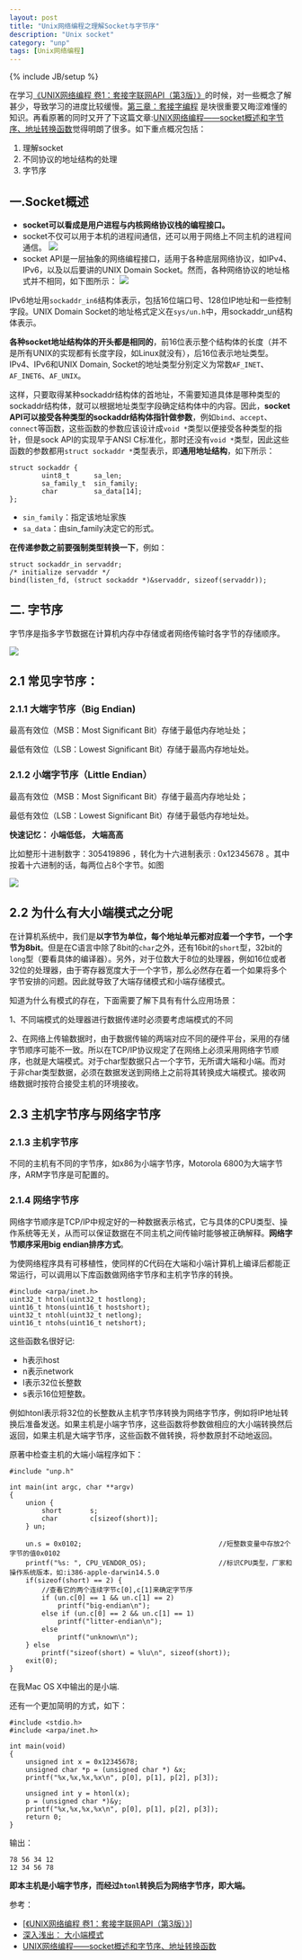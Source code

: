 ```yaml
---
layout: post
title: "Unix网络编程之理解Socket与字节序"
description: "Unix socket"
category: "unp"
tags: [Unix网络编程]
---
```

{% include JB/setup %}

在学习[《UNIX网络编程 卷1：套接字联网API（第3版）》](https://github.com/BeginMan/BookNotes/tree/master/Unix/Unix-Network-Programming-Volume-1-The-Sockets-Networking-API-3rd-Edition)的时候，对一些概念了解甚少，导致学习的进度比较缓慢。[第三章：套接字编程](https://github.com/BeginMan/BookNotes/blob/master/Unix/Unix-Network-Programming-Volume-1-The-Sockets-Networking-API-3rd-Edition/top3.md) 是块很重要又晦涩难懂的知识。再看原著的同时又开了下这篇文章:[UNIX网络编程——socket概述和字节序、地址转换函数](http://blog.csdn.net/ctthuangcheng/article/details/9407837)觉得明朗了很多。如下重点概况包括：

1. 理解socket
2. 不同协议的地址结构的处理
3. 字节序

## 一.Socket概述

- **socket可以看成是用户进程与内核网络协议栈的编程接口。**
- socket不仅可以用于本机的进程间通信，还可以用于网络上不同主机的进程间通信。
![](http://img.blog.csdn.net/20130603130100109)
- socket API是一层抽象的网络编程接口，适用于各种底层网络协议，如IPv4、IPv6，以及以后要讲的UNIX Domain Socket。然而，各种网络协议的地址格式并不相同，如下图所示：
![](http://img.blog.csdn.net/20130722133529984?watermark/2/text/aHR0cDovL2Jsb2cuY3Nkbi5uZXQvY3R0aHVuYWdjaG5lZw==/font/5a6L5L2T/fontsize/400/fill/I0JBQkFCMA==/dissolve/70/gravity/Center)

IPv6地址用`sockaddr_in6`结构体表示，包括16位端口号、128位IP地址和一些控制字段。UNIX Domain Socket的地址格式定义在`sys/un.h`中，用sockaddr_un结构体表示。

**各种socket地址结构体的开头都是相同的**，前16位表示整个结构体的长度（并不是所有UNIX的实现都有长度字段，如Linux就没有），后16位表示地址类型。IPv4、IPv6和UNIX Domain, Socket的地址类型分别定义为常数`AF_INET`、`AF_INET6`、`AF_UNIX`。

这样，只要取得某种sockaddr结构体的首地址，不需要知道具体是哪种类型的sockaddr结构体，就可以根据地址类型字段确定结构体中的内容。因此，**socket API可以接受各种类型的sockaddr结构体指针做参数**，例如`bind`、`accept`、`connect`等函数，这些函数的参数应该设计成`void *`类型以便接受各种类型的指针，但是sock API的实现早于ANSI C标准化，那时还没有`void *`类型，因此这些函数的参数都用`struct sockaddr *`类型表示，即**通用地址结构**，如下所示：

	struct sockaddr {  
	        uint8_t      sa_len;  
	        sa_family_t  sin_family;  
	        char         sa_data[14];  
	};   

- `sin_family`：指定该地址家族
- `sa_data`：由sin_family决定它的形式。

**在传递参数之前要强制类型转换一下**，例如：

	struct sockaddr_in servaddr;
	/* initialize servaddr */
	bind(listen_fd, (struct sockaddr *)&servaddr, sizeof(servaddr));

## 二. 字节序
字节序是指多字节数据在计算机内存中存储或者网络传输时各字节的存储顺序。

![](https://raw.githubusercontent.com/BeginMan/BookNotes/master/Unix/media/bitsort.png)

## 2.1 常见字节序：

### 2.1.1 大端字节序（Big Endian)
最高有效位（MSB：Most Significant Bit）存储于最低内存地址处；

最低有效位（LSB：Lowest Significant Bit）存储于最高内存地址处。

### 2.1.2 小端字节序（Little Endian）
最高有效位（MSB：Most Significant Bit）存储于最高内存地址处；

最低有效位（LSB：Lowest Significant Bit）存储于最低内存地址处。

**快速记忆： 小端低低， 大端高高**

比如整形十进制数字：305419896 ，转化为十六进制表示 : 0x12345678 。其中按着十六进制的话，每两位占8个字节。如图

![](http://www.bysocket.com/wp-content/uploads/2015/10/iostream_thumb1.png)

## 2.2 为什么有大小端模式之分呢

在计算机系统中，我们是**以字节为单位，每个地址单元都对应着一个字节，一个字节为8bit**。但是在C语言中除了8bit的`char`之外，还有16bit的`short`型，32bit的`long`型（要看具体的编译器）。另外，对于位数大于8位的处理器，例如16位或者32位的处理器，由于寄存器宽度大于一个字节，那么必然存在着一个如果将多个字节安排的问题。因此就导致了大端存储模式和小端存储模式。

知道为什么有模式的存在，下面需要了解下具有有什么应用场景：

1、不同端模式的处理器进行数据传递时必须要考虑端模式的不同

2、在网络上传输数据时，由于数据传输的两端对应不同的硬件平台，采用的存储字节顺序可能不一致。所以在TCP/IP协议规定了在网络上必须采用网络字节顺序，也就是大端模式。对于char型数据只占一个字节，无所谓大端和小端。而对于非char类型数据，必须在数据发送到网络上之前将其转换成大端模式。接收网络数据时按符合接受主机的环境接收。

## 2.3 主机字节序与网络字节序

### 2.1.3 主机字节序
不同的主机有不同的字节序，如x86为小端字节序，Motorola 6800为大端字节序，ARM字节序是可配置的。

### 2.1.4 网络字节序
网络字节顺序是TCP/IP中规定好的一种数据表示格式，它与具体的CPU类型、操作系统等无关，从而可以保证数据在不同主机之间传输时能够被正确解释。**网络字节顺序采用big endian排序方式**。

为使网络程序具有可移植性，使同样的C代码在大端和小端计算机上编译后都能正常运行，可以调用以下库函数做网络字节序和主机字节序的转换。

	#include <arpa/inet.h>  
	uint32_t htonl(uint32_t hostlong);  
	uint16_t htons(uint16_t hostshort);  
	uint32_t ntohl(uint32_t netlong);  
	uint16_t ntohs(uint16_t netshort);

这些函数名很好记:

- h表示host
- n表示network
- l表示32位长整数
- s表示16位短整数。

例如htonl表示将32位的长整数从主机字节序转换为网络字节序，例如将IP地址转换后准备发送。如果主机是小端字节序，这些函数将参数做相应的大小端转换然后返回，如果主机是大端字节序，这些函数不做转换，将参数原封不动地返回。

原著中检查主机的大端小端程序如下：

	#include "unp.h"

	int main(int argc, char **argv)
	{
		union {
			short		s;
			char		c[sizeof(short)];
		} un;

		un.s = 0x0102;									//短整数变量中存放2个字节的值0x0102
		printf("%s: ", CPU_VENDOR_OS);					//标识CPU类型，厂家和操作系统版本，如:i386-apple-darwin14.5.0
		if(sizeof(short) == 2) {
			//查看它的两个连续字节c[0],c[1]来确定字节序
			if (un.c[0] == 1 && un.c[1] == 2)
				printf("big-endian\n");
			else if (un.c[0] == 2 && un.c[1] == 1)
				printf("litter-endian\n");
			else
				printf("unknown\n");
		} else
			printf("sizeof(short) = %lu\n", sizeof(short));
		exit(0);
	}

在我Mac OS X中输出的是小端.

还有一个更加简明的方式，如下：

	#include <stdio.h>
	#include <arpa/inet.h>

	int main(void)
	{
		unsigned int x = 0x12345678;
		unsigned char *p = (unsigned char *) &x;
		printf("%x,%x,%x,%x\n", p[0], p[1], p[2], p[3]);

		unsigned int y = htonl(x);
		p = (unsigned char *)&y;
		printf("%x,%x,%x,%x\n", p[0], p[1], p[2], p[3]);
		return 0;
	}

输出：

	78 56 34 12  
	12 34 56 78

**即本主机是小端字节序，而经过`htonl`转换后为网络字节序，即大端。**

参考：

- [[《UNIX网络编程 卷1：套接字联网API（第3版）》](https://github.com/BeginMan/BookNotes/tree/master/Unix/Unix-Network-Programming-Volume-1-The-Sockets-Networking-API-3rd-Edition)]
- [深入浅出： 大小端模式](http://blog.csdn.net/jeffli1993/article/details/49130947)
- [UNIX网络编程——socket概述和字节序、地址转换函数](http://blog.csdn.net/ctthuangcheng/article/details/9407837)

